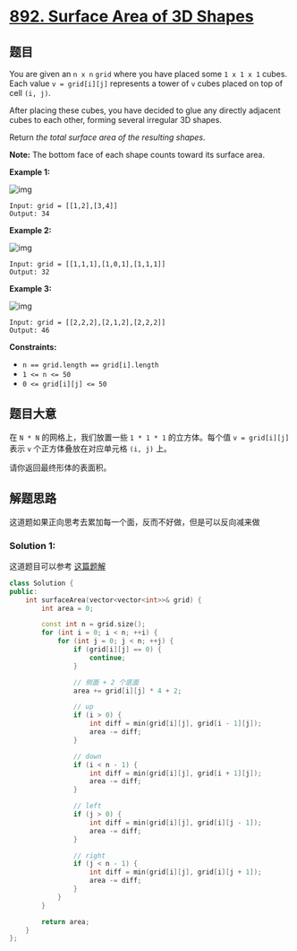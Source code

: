 # [892. Surface Area of 3D Shapes](https://leetcode.com/problems/surface-area-of-3d-shapes/)

## 题目

You are given an `n x n` `grid` where you have placed some `1 x 1 x 1` cubes. Each value `v = grid[i][j]` represents a tower of `v` cubes placed on top of cell `(i, j)`.

After placing these cubes, you have decided to glue any directly  adjacent cubes to each other, forming several irregular 3D shapes.

Return *the total surface area of the resulting shapes*.

**Note:** The bottom face of each shape counts toward its surface area.

 

**Example 1:**

![img](https://assets.leetcode.com/uploads/2021/01/08/tmp-grid2.jpg)

```
Input: grid = [[1,2],[3,4]]
Output: 34
```

**Example 2:**

![img](https://assets.leetcode.com/uploads/2021/01/08/tmp-grid4.jpg)

```
Input: grid = [[1,1,1],[1,0,1],[1,1,1]]
Output: 32
```

**Example 3:**

![img](https://assets.leetcode.com/uploads/2021/01/08/tmp-grid5.jpg)

```
Input: grid = [[2,2,2],[2,1,2],[2,2,2]]
Output: 46
```

 

**Constraints:**

- `n == grid.length == grid[i].length`
- `1 <= n <= 50`
- `0 <= grid[i][j] <= 50`

##  题目大意

在 `N * N` 的网格上，我们放置一些 `1 * 1 * 1`  的立方体。每个值 `v = grid[i][j]` 表示 `v` 个正方体叠放在对应单元格 `(i, j)` 上。

请你返回最终形体的表面积。

## 解题思路

这道题如果正向思考去累加每一个面，反而不好做，但是可以反向减来做

### Solution 1:

这道题目可以参考 [这篇题解](https://books.halfrost.com/leetcode/ChapterFour/0800~0899/0892.Surface-Area-of-3D-Shapes/)

````c++
class Solution {
public:
    int surfaceArea(vector<vector<int>>& grid) {
        int area = 0;

        const int n = grid.size();
        for (int i = 0; i < n; ++i) {
            for (int j = 0; j < n; ++j) {
                if (grid[i][j] == 0) {
                    continue;
                }

                // 侧面 + 2 个底面
                area += grid[i][j] * 4 + 2;

                // up
                if (i > 0) {
                    int diff = min(grid[i][j], grid[i - 1][j]);
                    area -= diff;
                }

                // down
                if (i < n - 1) {
                    int diff = min(grid[i][j], grid[i + 1][j]);
                    area -= diff;
                }

                // left
                if (j > 0) {
                    int diff = min(grid[i][j], grid[i][j - 1]);
                    area -= diff;
                }

                // right
                if (j < n - 1) {
                    int diff = min(grid[i][j], grid[i][j + 1]);
                    area -= diff;
                }
            }
        }

        return area;
    }
};
````
